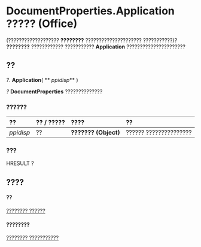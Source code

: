 
# DocumentProperties.Application ????? (Office)

(??????????????????? **????????** ????????????????????? ???????????)? **????????** ???????????? ??????????? **Application** ??????????????????????


## ??

 _?_. **Application**( ** _ppidisp_** )

 _?_ **DocumentProperties** ??????????????


### ??????



|**??**|**?? / ?????**|**????**|**??**|
|:-----|:-----|:-----|:-----|
| _ppidisp_|??|**??????? (Object)**|?????? ???????????????|

### ???

HRESULT ?


## ????


#### ??


[???????? ??????](90d42786-7d9a-b604-dbdf-88db41cbe69b.md)
#### ????????


[???????? ???????????](http://msdn.microsoft.com/library/bb388713-3029-796e-3328-6193eb14d1bf%28Office.15%29.aspx)